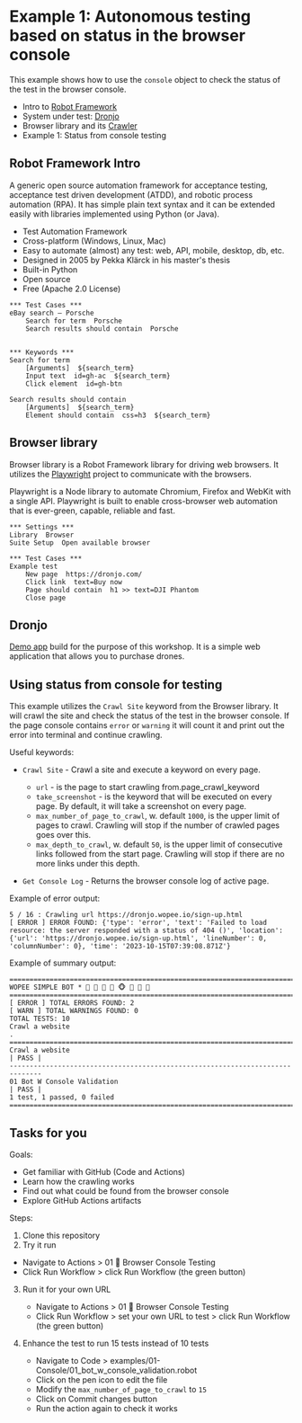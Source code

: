 # Example 1: Autonomous testing based on status in the browser console

This example shows how to use the `console` object to check the status of the test
in the browser console.

- Intro to [Robot Framework](https://robotframework.org/)
- System under test: [Dronjo](https://dronjo.wopee.io/)
- Browser library and its [Crawler](https://marketsquare.github.io/robotframework-browser/Browser.html#Crawl%20Site)
- Example 1: Status from console testing

## Robot Framework Intro

A generic open source automation framework for acceptance testing, acceptance
test driven development (ATDD), and robotic process automation (RPA). It has
simple plain text syntax and it can be extended easily with libraries implemented
using Python (or Java).

- Test Automation Framework
- Cross-platform (Windows, Linux, Mac)
- Easy to automate (almost) any test: web, API, mobile, desktop, db, etc.
- Designed in 2005 by Pekka Klärck in his master's thesis
- Built-in Python
- Open source
- Free (Apache 2.0 License)

```robotframework
*** Test Cases ***
eBay search – Porsche
    Search for term  Porsche
    Search results should contain  Porsche


*** Keywords ***
Search for term
    [Arguments]  ${search_term}
    Input text  id=gh-ac  ${search_term}
    Click element  id=gh-btn

Search results should contain
    [Arguments]  ${search_term}
    Element should contain  css=h3  ${search_term}
```

## Browser library

Browser library is a Robot Framework library for driving web browsers. It utilizes
the [Playwright](https://playwright.dev/) project to communicate with the browsers.

Playwright is a Node library to automate Chromium, Firefox and WebKit with a
single API. Playwright is built to enable cross-browser web automation that is
ever-green, capable, reliable and fast.

```robotframework
*** Settings ***
Library  Browser
Suite Setup  Open available browser

*** Test Cases ***
Example test
    New page  https://dronjo.com/
    Click link  text=Buy now
    Page should contain  h1 >> text=DJI Phantom
    Close page
```

## Dronjo

[Demo app](https://dronjo.com/) build for the purpose of this workshop. It is a simple
web application that allows you to purchase drones.

## Using status from console for testing

This example utilizes the `Crawl Site` keyword from the Browser library. It will
crawl the site and check the status of the test in the browser console. If the
page console contains `error` or `warning` it will count it and print out the
error into terminal and continue crawling.

Useful keywords:

- `Crawl Site` - Crawl a site and execute a keyword on every page.

  - `url` - is the page to start crawling from.page_crawl_keyword
  - `take_screenshot` - is the keyword that will be executed on every page. By
    default, it will take a screenshot on every page.
  - `max_number_of_page_to_crawl`, w. default `1000`, is the upper limit of pages
    to crawl. Crawling will stop if the number of crawled pages goes over this.
  - `max_depth_to_crawl`, w. default `50`, is the upper limit of consecutive links
    followed from the start page. Crawling will stop if there are no more links
    under this depth.

- `Get Console Log` - Returns the browser console log of active page.

Example of error output:

```shell
5 / 16 : Crawling url https://dronjo.wopee.io/sign-up.html
[ ERROR ] ERROR FOUND: {'type': 'error', 'text': 'Failed to load resource: the server responded with a status of 404 ()', 'location': {'url': 'https://dronjo.wopee.io/sign-up.html', 'lineNumber': 0, 'columnNumber': 0}, 'time': '2023-10-15T07:39:08.871Z'}
```

Example of summary output:

```shell
==============================================================================
WOPEE SIMPLE BOT * 🤖 🙈 🙉 🙊 🐵 🐒 🦍 🦧
==============================================================================
[ ERROR ] TOTAL ERRORS FOUND: 2
[ WARN ] TOTAL WARNINGS FOUND: 0
TOTAL TESTS: 10
Crawl a website                                                       .
==============================================================================
Crawl a website                                                       | PASS |
------------------------------------------------------------------------------
01 Bot W Console Validation                                           | PASS |
1 test, 1 passed, 0 failed
==============================================================================
```

## Tasks for you

Goals:

- Get familiar with GitHub (Code and Actions)
- Learn how the crawling works
- Find out what could be found from the browser console
- Explore GitHub Actions artifacts

Steps:

1. Clone this repository
2. Try it run

- Navigate to Actions > 01 🤖 Browser Console Testing
- Click Run Workflow > click Run Workflow (the green button)

3. Run it for your own URL

   - Navigate to Actions > 01 🤖 Browser Console Testing
   - Click Run Workflow > set your own URL to test > click Run Workflow
     (the green button)

4. Enhance the test to run 15 tests instead of 10 tests
   - Navigate to Code > examples/01-Console/01_bot_w_console_validation.robot
   - Click on the pen icon to edit the file
   - Modify the `max_number_of_page_to_crawl` to `15`
   - Click on Commit changes button
   - Run the action again to check it works
